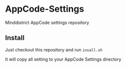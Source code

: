 AppCode-Settings
================

Minddistrict AppCode settings repository

## Install 
Just checkout this repository and run ```insall.sh```

It will copy all setting to your AppCode Settings directory